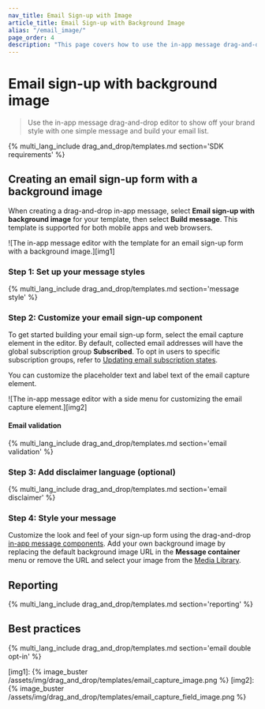 ```yaml
---
nav_title: Email Sign-up with Image
article_title: Email Sign-up with Background Image
alias: "/email_image/"
page_order: 4
description: "This page covers how to use the in-app message drag-and-drop editor to show off your brand style with one simple message and build your email list."
---
```


# Email sign-up with background image

> Use the in-app message drag-and-drop editor to show off your brand style with one simple message and build your email list.

{% multi_lang_include drag_and_drop/templates.md section='SDK requirements' %}

## Creating an email sign-up form with a background image

When creating a drag-and-drop in-app message, select **Email sign-up with background image** for your template, then select **Build message**. This template is supported for both mobile apps and web browsers.

![The in-app message editor with the template for an email sign-up form with a background image.][img1]

### Step 1: Set up your message styles

{% multi_lang_include drag_and_drop/templates.md section='message style' %}

### Step 2: Customize your email sign-up component

To get started building your email sign-up form, select the email capture element in the editor. By default, collected email addresses will have the global subscription group **Subscribed**. To opt in users to specific subscription groups, refer to [Updating email subscription states]({{site.baseurl}}/user_guide/message_building_by_channel/email/managing_user_subscriptions#updating-email-subscription-states).

You can customize the placeholder text and label text of the email capture element.

![The in-app message editor with a side menu for customizing the email capture element.][img2]

#### Email validation

{% multi_lang_include drag_and_drop/templates.md section='email validation' %}

### Step 3: Add disclaimer language (optional)

{% multi_lang_include drag_and_drop/templates.md section='email disclaimer' %}

### Step 4: Style your message

Customize the look and feel of your sign-up form using the drag-and-drop [in-app message components][3]. Add your own background image by replacing the default background image URL in the **Message container** menu or remove the URL and select your image from the [Media Library]({{site.baseurl}}/user_guide/engagement_tools/templates_and_media/media_library/).

## Reporting

{% multi_lang_include drag_and_drop/templates.md section='reporting' %}

## Best practices

{% multi_lang_include drag_and_drop/templates.md section='email double opt-in' %}


[img1]: {% image_buster /assets/img/drag_and_drop/templates/email_capture_image.png %} 
[img2]: {% image_buster /assets/img/drag_and_drop/templates/email_capture_field_image.png %} 


[3]: {{site.baseurl}}/user_guide/message_building_by_channel/in-app_messages/drag_and_drop/style_settings/#message-components